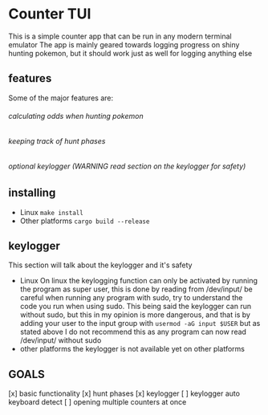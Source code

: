 # Counter TUI

This is a simple counter app that can be run in any modern terminal emulator
The app is mainly geared towards logging progress on shiny hunting pokemon,
but it should work just as well for logging anything else

## features
Some of the major features are:
###### calculating odds when hunting pokemon
###### keeping track of hunt phases
###### optional keylogger (WARNING read section on the keylogger for safety)

## installing
- Linux
    `make install`
- Other platforms
    `cargo build --release`

## keylogger
This section will talk about the keylogger and it's safety
- Linux
On linux the keylogging function can only be activated by running the program as super user,
this is done by reading from /dev/input/ be careful when running any program with sudo,
try to understand the code you run when using sudo.
This being said the keylogger can run without sudo, but this in my opinion is more dangerous,
and that is by adding your user to the input group with
    `usermod -aG input $USER`
but as stated above I do not recommend this as any program can now read /dev/input/ without sudo
- other platforms
the keylogger is not available yet on other platforms

## GOALS
[x] basic functionality
[x] hunt phases
[x] keylogger
[ ] keylogger auto keyboard detect
[ ] opening multiple counters at once 
